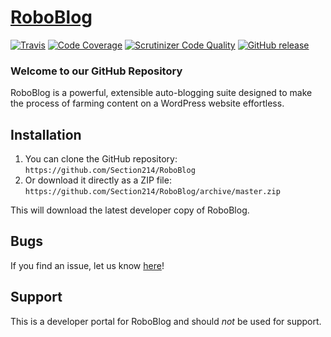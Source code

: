 # [RoboBlog](http://section214.com) #

[![Travis](https://img.shields.io/travis/Section214/RoboBlog.svg)](https://travis-ci.org/Section214/RoboBlog) [![Code Coverage](https://scrutinizer-ci.com/g/Section214/RoboBlog/badges/coverage.png?b=master)](https://scrutinizer-ci.com/g/Section214/RoboBlog/?branch=master) [![Scrutinizer Code Quality](https://scrutinizer-ci.com/g/Section214/RoboBlog/badges/quality-score.png?b=master)](https://scrutinizer-ci.com/g/Section214/RoboBlog/?branch=master) [![GitHub release](https://img.shields.io/github/release/Section214/RoboBlog.svg)](https://github.com/Section214/RoboBlog/releases)

### Welcome to our GitHub Repository

RoboBlog is a powerful, extensible auto-blogging suite designed to make the process of farming content on a WordPress website effortless.

## Installation ##

1. You can clone the GitHub repository: `https://github.com/Section214/RoboBlog`
2. Or download it directly as a ZIP file: `https://github.com/Section214/RoboBlog/archive/master.zip`

This will download the latest developer copy of RoboBlog.

## Bugs ##

If you find an issue, let us know [here](https://github.com/Section214/RoboBlog/issues?state=open)!

## Support ##

This is a developer portal for RoboBlog and should _not_ be used for support.
